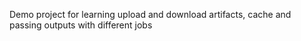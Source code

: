 Demo project for learning upload and download artifacts, cache and passing outputs with different jobs
